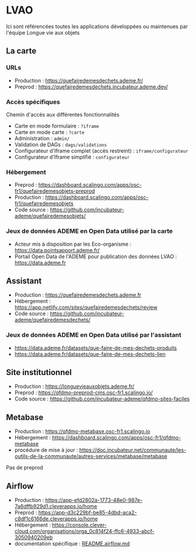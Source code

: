# LVAO

Ici sont référencées toutes les applications développées ou maintenues par l'équipe Longue vie aux objets

## La carte

### URLs

- Production : https://quefairedemesdechets.ademe.fr/
- Preprod : https://quefairedemesdechets.incubateur.ademe.dev/

### Accès spécifiques

Chemin d'accès aux différentes fonctionnalités

- Carte en mode formulaire : `?iframe`
- Carte en mode carte : `?carte`
- Administration : `admin/`
- Validation de DAGs : `dags/validations`
- Configurateur d'Iframe complet (accès restreint) : `iframe/configurateur`
- Configurateur d'Iframe simplifié : `configurateur`

### Hébergement

- Preprod : https://dashboard.scalingo.com/apps/osc-fr1/quefairedemesobjets-preprod
- Production : https://dashboard.scalingo.com/apps/osc-fr1/quefairedemesobjets
- Code source : https://github.com/incubateur-ademe/quefairedemesobjets/

### Jeux de données ADEME en Open Data utilisé par la carte

- Acteur mis à disposition par les Eco-organisme : https://data.pointsapport.ademe.fr/
- Portail Open Data de l'ADEME pour publication des données LVAO : https://data.ademe.fr

## Assistant

- Production : https://quefairedemesdechets.ademe.fr
- Hébergement : https://app.netlify.com/sites/quefairedemesdechets/review
- Code source : https://github.com/incubateur-ademe/quefairedemesdechets/

### Jeux de données ADEME en Open Data utilisé par l'assistant

- https://data.ademe.fr/datasets/que-faire-de-mes-dechets-produits
- https://data.ademe.fr/datasets/que-faire-de-mes-dechets-lien

## Site institutionnel

- Production : https://longuevieauxobjets.ademe.fr/
- Preprod : https://qfdmo-preprod-cms.osc-fr1.scalingo.io/
- Code source : https://github.com/incubateur-ademe/qfdmo-sites-faciles

## Metabase

- Production : https://qfdmo-metabase.osc-fr1.scalingo.io
- Hébergement : https://dashboard.scalingo.com/apps/osc-fr1/qfdmo-metabase
- procédure de mise à jour : https://doc.incubateur.net/communaute/les-outils-de-la-communaute/autres-services/metabase/metabase

Pas de preprod

## Airflow

- Production : https://app-efd2802a-1773-48e0-987e-7a6dffb929d1.cleverapps.io/home
- Preprod : https://app-d3c229bf-be85-4dbd-aca2-c8df1c6166de.cleverapps.io/home
- Hébergement : https://console.clever-cloud.com/organisations/orga_0c814f24-ffc6-4933-abcf-3050940209eb
- documentation spécifique : [README.airflow.md](./README.airflow.md)
